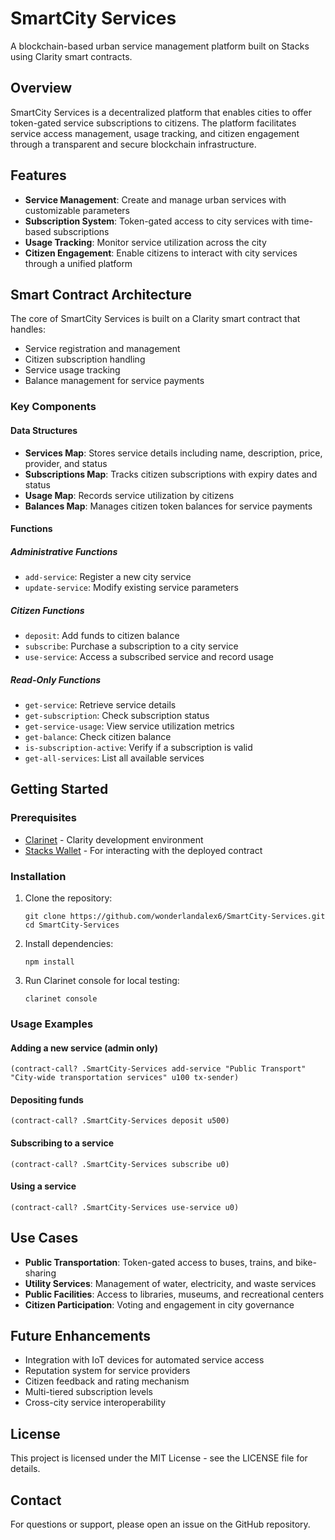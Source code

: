 # SmartCity Services

A blockchain-based urban service management platform built on Stacks using Clarity smart contracts.

## Overview

SmartCity Services is a decentralized platform that enables cities to offer token-gated service subscriptions to citizens. The platform facilitates service access management, usage tracking, and citizen engagement through a transparent and secure blockchain infrastructure.

## Features

- **Service Management**: Create and manage urban services with customizable parameters
- **Subscription System**: Token-gated access to city services with time-based subscriptions
- **Usage Tracking**: Monitor service utilization across the city
- **Citizen Engagement**: Enable citizens to interact with city services through a unified platform

## Smart Contract Architecture

The core of SmartCity Services is built on a Clarity smart contract that handles:

- Service registration and management
- Citizen subscription handling
- Service usage tracking
- Balance management for service payments

### Key Components

#### Data Structures

- **Services Map**: Stores service details including name, description, price, provider, and status
- **Subscriptions Map**: Tracks citizen subscriptions with expiry dates and status
- **Usage Map**: Records service utilization by citizens
- **Balances Map**: Manages citizen token balances for service payments

#### Functions

##### Administrative Functions

- `add-service`: Register a new city service
- `update-service`: Modify existing service parameters

##### Citizen Functions

- `deposit`: Add funds to citizen balance
- `subscribe`: Purchase a subscription to a city service
- `use-service`: Access a subscribed service and record usage

##### Read-Only Functions

- `get-service`: Retrieve service details
- `get-subscription`: Check subscription status
- `get-service-usage`: View service utilization metrics
- `get-balance`: Check citizen balance
- `is-subscription-active`: Verify if a subscription is valid
- `get-all-services`: List all available services

## Getting Started

### Prerequisites

- [Clarinet](https://github.com/hirosystems/clarinet) - Clarity development environment
- [Stacks Wallet](https://www.hiro.so/wallet) - For interacting with the deployed contract

### Installation

1. Clone the repository:
   ```
   git clone https://github.com/wonderlandalex6/SmartCity-Services.git
   cd SmartCity-Services
   ```

2. Install dependencies:
   ```
   npm install
   ```

3. Run Clarinet console for local testing:
   ```
   clarinet console
   ```

### Usage Examples

#### Adding a new service (admin only)
```clarity
(contract-call? .SmartCity-Services add-service "Public Transport" "City-wide transportation services" u100 tx-sender)
```

#### Depositing funds
```clarity
(contract-call? .SmartCity-Services deposit u500)
```

#### Subscribing to a service
```clarity
(contract-call? .SmartCity-Services subscribe u0)
```

#### Using a service
```clarity
(contract-call? .SmartCity-Services use-service u0)
```

## Use Cases

- **Public Transportation**: Token-gated access to buses, trains, and bike-sharing
- **Utility Services**: Management of water, electricity, and waste services
- **Public Facilities**: Access to libraries, museums, and recreational centers
- **Citizen Participation**: Voting and engagement in city governance

## Future Enhancements

- Integration with IoT devices for automated service access
- Reputation system for service providers
- Citizen feedback and rating mechanism
- Multi-tiered subscription levels
- Cross-city service interoperability

## License

This project is licensed under the MIT License - see the LICENSE file for details.

## Contact

For questions or support, please open an issue on the GitHub repository.
